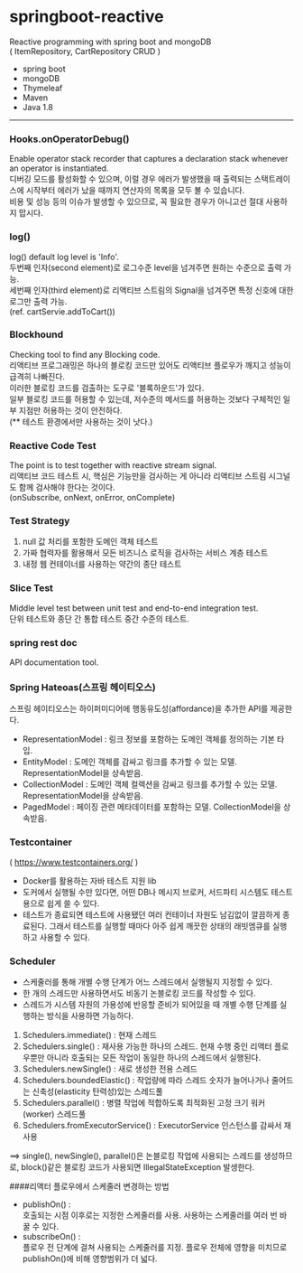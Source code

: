 # springboot-reactive
Reactive programming with spring boot and mongoDB  
 ( ItemRepository, CartRepository CRUD )

- spring boot
- mongoDB
- Thymeleaf
- Maven
- Java 1.8

***
### Hooks.onOperatorDebug()  
Enable operator stack recorder that captures a declaration stack whenever an operator is instantiated.  
디버깅 모드를 활성화할 수 있으며, 이럴 경우 에러가 발생했을 때 출력되는 스택트레이스에 시작부터 에러가 났을 때까지 연산자의 목록을 모두 볼 수 있습니다.  
비용 및 성능 등의 이슈가 발생할 수 있으므로, 꼭 필요한 경우가 아니고선 절대 사용하지 맙시다.

### log()  
log() default log level is 'Info'.  
두번째 인자(second element)로 로그수준 level을 넘겨주면 원하는 수준으로 출력 가능.  
세번째 인자(third element)로 리액티브 스트림의 Signal을 넘겨주면 특정 신호에 대한 로그만 출력 가능.  
(ref. cartServie.addToCart())  

### Blockhound  
Checking tool to find any Blocking code.  
리액티브 프로그래밍은 하나의 블로킹 코드만 있어도 리액티브 플로우가 깨지고 성능이 급격히 나빠진다.  
이러한 블로킹 코드를 검출하는 도구로 '블록하운드'가 있다.  
일부 블로킹 코드를 허용할 수 있는데, 저수준의 메서드를 허용하는 것보다 구체적인 일부 지점만 허용하는 것이 안전하다.  
(** 테스트 환경에서만 사용하는 것이 낫다.)  

### Reactive Code Test  
The point is to test together with reactive stream signal.  
리액티브 코드 테스트 시, 핵심은 기능만을 검사하는 게 아니라 리액티브 스트림 시그널도 함께 검사해야 한다는 것이다.  
(onSubscribe, onNext, onError, onComplete)  

### Test Strategy
1. null 값 처리를 포함한 도메인 객체 테스트  
2. 가짜 협력자를 활용해서 모든 비즈니스 로직을 검사하는 서비스 계층 테스트  
3. 내정 웹 컨테이너를 사용하는 약간의 종단 테스트  

### Slice Test  
Middle level test between unit test and end-to-end integration test.  
단위 테스트와 종단 간 통합 테스트 중간 수준의 테스트.  

### spring rest doc  
API documentation tool.

### Spring Hateoas(스프링 헤이티오스)
스프링 헤이티오스는 하이퍼미디어에 행동유도성(affordance)을 추가한 API를 제공한다.
- RepresentationModel : 링크 정보를 포함하는 도메인 객체를 정의하는 기본 타입.
- EntityModel : 도메인 객체를 감싸고 링크를 추가할 수 있는 모델. RepresentationModel을 상속받음.
- CollectionModel : 도메인 객체 컬렉션을 감싸고 링크를 추가할 수 있는 모델. RepresentationModel을 상속받음.
- PagedModel : 페이징 관련 메타데이터를 포함하는 모델. CollectionModel을 상속받음.

### Testcontainer
( https://www.testcontainers.org/ )
- Docker를 활용하는 자바 테스트 지원 lib
- 도커에서 실행될 수만 있다면, 어떤 DB나 메시지 브로커, 서드파티 시스템도 테스트용으로 쉽게 쓸 수 있다.
- 테스트가 종료되면 테스트에 사용됐던 여러 컨테이너 자원도 남김없이 깔끔하게 종료된다. 그래서 테스트를 실행할 때마다 아주 쉽게 깨끗한 상태의 래빗엠큐를 실행하고 사용할 수 있다.

### Scheduler
- 스케줄러를 통해 개별 수행 단계가 어느 스레드에서 실행될지 지정할 수 있다.
- 한 개의 스레드만 사용하면서도 비동기 논블로킹 코드를 작성할 수 있다.
- 스레드가 시스템 자원의 가용성에 반응할 준비가 되어있을 때 개별 수행 단계를 실행하는 방식을 사용하면 가능하다.
1. Schedulers.immediate() : 현재 스레드
2. Schedulers.single() : 재사용 가능한 하나의 스레드. 현재 수행 중인 리액터 플로우뿐만 아니라 호출되는 모든 작업이 동일한 하나의 스레드에서 실행된다.
3. Schedulers.newSingle() : 새로 생성한 전용 스레드
4. Schedulers.boundedElastic() : 작업량에 따라 스레드 숫자가 늘어나거나 줄어드는 신축성(elasticity 탄력성)있는 스레드풀
5. Schedulers.parallel() : 병렬 작업에 적합하도록 최적화된 고정 크기 워커(worker) 스레드풀
6. Schedulers.fromExecutorService() : ExecutorService 인스턴스를 감싸서 재사용

==> single(), newSingle(), parallel()은 논블로킹 작업에 사용되는 스레드를 생성하므로, block()같은 블로킹 코드가 사용되면 IllegalStateException 발생한다.

####리액터 플로우에서 스케줄러 변경하는 방법
- publishOn() :  
  호출되는 시점 이후로는 지정한 스케줄러를 사용. 사용하는 스케줄러를 여러 번 바꿀 수 있다.
- subscribeOn() :  
  플로우 전 단계에 걸쳐 사용되는 스케줄러를 지정. 플로우 전체에 영향을 미치므로 publishOn()에 비해 영향범위가 더 넓다.
